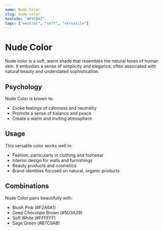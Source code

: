 ```yaml
---
name: Nude Color
slug: nude-color
hexCode: "#F5CBA2"
tags: ["neutral", "soft", "versatile"]
---
```


# Nude Color

Nude color is a soft, warm shade that resembles the natural tones of human skin. It embodies a sense of simplicity and elegance, often associated with natural beauty and understated sophistication.

## Psychology

Nude Color is known to:
- Evoke feelings of calmness and neutrality
- Promote a sense of balance and peace
- Create a warm and inviting atmosphere

## Usage

This versatile color works well in:
- Fashion, particularly in clothing and footwear
- Interior design for walls and furnishings
- Beauty products and cosmetics
- Brand identities focused on natural, organic products

## Combinations

Nude Color pairs beautifully with:
- Blush Pink (#F2A6A1)
- Deep Chocolate Brown (#5D3A29)
- Soft White (#FFFFFF)
- Sage Green (#B7C9A8)